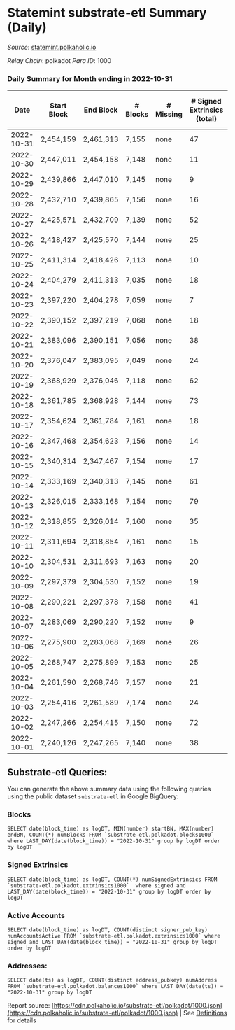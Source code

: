 # Statemint substrate-etl Summary (Daily)

_Source_: [statemint.polkaholic.io](https://statemint.polkaholic.io)

*Relay Chain*: polkadot
*Para ID*: 1000



### Daily Summary for Month ending in 2022-10-31


| Date | Start Block | End Block | # Blocks | # Missing | # Signed Extrinsics (total) | # Active Accounts | # Addresses with Balances | # Events | # Transfers | # XCM Transfers In | # XCM Transfers Out |
| ---- | ----------- | --------- | -------- | --------- | --------------------------- | ----------------- | ------------------------- | -------- | ----------- | ------------------ | ------------------- |
| 2022-10-31 | 2,454,159 | 2,461,313 | 7,155 | none  | 47 | 9 | 224 | 14,591 | 33  | 15 ($119,730.73) | 17 ($115,795.82) |
| 2022-10-30 | 2,447,011 | 2,454,158 | 7,148 | none  | 11 | 7 | 220 | 14,387 | 6 ($7.40) | 8 ($6,399.93) | 2 ($6,233.30) |
| 2022-10-29 | 2,439,866 | 2,447,010 | 7,145 | none  | 9 | 4 |  | 14,373 | 3 ($7.28) | 9 ($139.27) | 2 ($106.11) |
| 2022-10-28 | 2,432,710 | 2,439,865 | 7,156 | none  | 16 | 6 |  | 14,488 | 10  | 20 ($6,049.55) | 10 ($5,838.51) |
| 2022-10-27 | 2,425,571 | 2,432,709 | 7,139 | none  | 52 | 7 | 211 | 14,605 | 29 ($28.11) | 13 ($18,686.50) | 9 ($16,704.53) |
| 2022-10-26 | 2,418,427 | 2,425,570 | 7,144 | none  | 25 | 8 | 200 | 14,528 | 11  | 26 ($30,444.46) | 11 ($30,415.95) |
| 2022-10-25 | 2,411,314 | 2,418,426 | 7,113 | none  | 10 | 3 | 193 | 14,321 | 2  | 10 ($36.37) | 2 ($32.52) |
| 2022-10-24 | 2,404,279 | 2,411,313 | 7,035 | none  | 18 | 2 | 186 | 14,179 | 3  | 7 ($1,631.64) | 3 ($3,216.92) |
| 2022-10-23 | 2,397,220 | 2,404,278 | 7,059 | none  | 7 | 4 | 183 | 14,189 | 3  | 8 ($746.31) | 3 ($804.41) |
| 2022-10-22 | 2,390,152 | 2,397,219 | 7,068 | none  | 18 | 10 | 182 | 14,333 | 13  | 24 ($13,781.74) | 9 ($12,134.86) |
| 2022-10-21 | 2,383,096 | 2,390,151 | 7,056 | none  | 38 | 11 |  | 14,333 | 35 ($1.29) | 8 ($1,376.50) | 15 ($88,761.95) |
| 2022-10-20 | 2,376,047 | 2,383,095 | 7,049 | none  | 24 | 8 |  | 14,311 | 22  | 17 ($1,260.52) | 14 ($776,426.78) |
| 2022-10-19 | 2,368,929 | 2,376,046 | 7,118 | none  | 62 | 13 |  | 14,575 | 38 ($14.32) | 15 ($75,636.28) | 18 ($13,064.34) |
| 2022-10-18 | 2,361,785 | 2,368,928 | 7,144 | none  | 73 | 13 | 171 | 14,632 | 31 ($2.42) | 11 ($1,032.51) | 12 ($506,870.31) |
| 2022-10-17 | 2,354,624 | 2,361,784 | 7,161 | none  | 18 | 6 | 165 | 14,450 | 18  | 7 ($25.73) | 9 ($4,388.21) |
| 2022-10-16 | 2,347,468 | 2,354,623 | 7,156 | none  | 14 | 6 | 163 | 14,431 | 11  | 9 ($33.51) | 6 ($142,505.97) |
| 2022-10-15 | 2,340,314 | 2,347,467 | 7,154 | none  | 17 | 6 | 158 | 14,412 | 14  | 3 ($14.30) | 7 ($62,955.03) |
| 2022-10-14 | 2,333,169 | 2,340,313 | 7,145 | none  | 61 | 12 |  | 14,665 | 48 ($7.21) | 17 ($766.52) | 22 ($55,857.21) |
| 2022-10-13 | 2,326,015 | 2,333,168 | 7,154 | none  | 79 | 12 | 146 | 14,770 | 76 ($5.42) | 12 ($1,806.61) | 35 ($237,033.61) |
| 2022-10-12 | 2,318,855 | 2,326,014 | 7,160 | none  | 35 | 14 | 133 | 14,617 | 23  | 25 ($223.34) | 16 ($18,785.36) |
| 2022-10-11 | 2,311,694 | 2,318,854 | 7,161 | none  | 15 | 6 | 125 | 14,417 | 11  | 5 ($2.38) | 6 ($14,799.57) |
| 2022-10-10 | 2,304,531 | 2,311,693 | 7,163 | none  | 20 | 6 | 124 | 14,467 | 19 ($1.31) | 8 ($39.46) | 7 ($7,185.54) |
| 2022-10-09 | 2,297,379 | 2,304,530 | 7,152 | none  | 19 | 6 | 119 | 14,438 | 19 ($0.64) | 8 ($1.79) | 10 ($7,852.85) |
| 2022-10-08 | 2,290,221 | 2,297,378 | 7,158 | none  | 41 | 7 | 118 | 14,660 | 27 ($24.11) | 35 ($124.33) | 15 ($16,748.58) |
| 2022-10-07 | 2,283,069 | 2,290,220 | 7,152 | none  | 9 | 6 | 113 | 14,354 | 6  |   | 3 ($3,260.39) |
| 2022-10-06 | 2,275,900 | 2,283,068 | 7,169 | none  | 26 | 6 | 113 | 14,492 | 24  | 4 ($22.02) | 12 ($17,840.39) |
| 2022-10-05 | 2,268,747 | 2,275,899 | 7,153 | none  | 25 | 5 | 109 | 14,438 | 14 ($4.48) | 3 ($14.77) | 7 ($3,182.32) |
| 2022-10-04 | 2,261,590 | 2,268,746 | 7,157 | none  | 21 | 5 |  | 14,435 | 18  | 2 ($27.02) | 10 ($4,260.23) |
| 2022-10-03 | 2,254,416 | 2,261,589 | 7,174 | none  | 24 | 4 |  | 14,479 | 24  | 2  | 12 ($7,699.64) |
| 2022-10-02 | 2,247,266 | 2,254,415 | 7,150 | none  | 72 | 8 |  | 14,693 | 70 ($1.25) | 5 ($29.34) | 35 ($36,838.77) |
| 2022-10-01 | 2,240,126 | 2,247,265 | 7,140 | none  | 38 | 5 |  | 14,507 | 33  | 5 ($19.26) | 15 ($62,668.61) |

## Substrate-etl Queries:
You can generate the above summary data using the following queries using the public dataset `substrate-etl` in Google BigQuery:


### Blocks
```
SELECT date(block_time) as logDT, MIN(number) startBN, MAX(number) endBN, COUNT(*) numBlocks FROM `substrate-etl.polkadot.blocks1000`  where LAST_DAY(date(block_time)) = "2022-10-31" group by logDT order by logDT
```


### Signed Extrinsics
```
SELECT date(block_time) as logDT, COUNT(*) numSignedExtrinsics FROM `substrate-etl.polkadot.extrinsics1000`  where signed and LAST_DAY(date(block_time)) = "2022-10-31" group by logDT order by logDT
```


### Active Accounts
```
SELECT date(block_time) as logDT, COUNT(distinct signer_pub_key) numAccountsActive FROM `substrate-etl.polkadot.extrinsics1000` where signed and LAST_DAY(date(block_time)) = "2022-10-31" group by logDT order by logDT
```


### Addresses:
```
SELECT date(ts) as logDT, COUNT(distinct address_pubkey) numAddress FROM `substrate-etl.polkadot.balances1000` where LAST_DAY(date(ts)) = "2022-10-31" group by logDT
```



Report source: [https://cdn.polkaholic.io/substrate-etl/polkadot/1000.json](https://cdn.polkaholic.io/substrate-etl/polkadot/1000.json) | See [Definitions](/DEFINITIONS.md) for details

